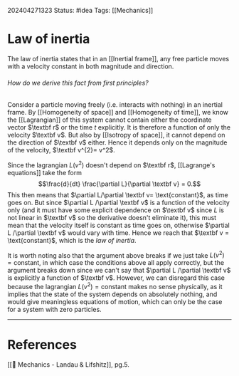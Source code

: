 202404271323
Status: #idea
Tags: [[Mechanics]]

# Law of inertia

The law of inertia states that in an [[Inertial frame]], any free particle moves with a velocity constant in both magnitude and direction.

###### How do we derive this fact from first principles?
Consider a particle moving freely (i.e. interacts with nothing) in an inertial frame. By [[Homogeneity of space]] and [[Homogeneity of time]], we know the [[Lagrangian]] of this system cannot contain either the coordinate vector $\textbf r$ or the time $t$ explicitly. It is therefore a function of only the velocity $\textbf v$. But also by [[Isotropy of space]], it cannot depend on the direction of $\textbf v$ either. Hence it depends only on the magnitude of the velocity, $\textbf v^{2}= v^2$.

Since the lagrangian $L(v^2)$ doesn't depend on $\textbf r$, [[Lagrange's equations]] take the form
$$\frac{d}{dt} \frac{\partial L}{\partial \textbf v} = 0.$$
This then means that $\partial L/\partial \textbf v= \text{constant}$, as time goes on. But since $\partial L /\partial \textbf v$ is a function of the velocity only (and it must have some explicit dependence on $\textbf v$ since $L$ is not linear in $\textbf v$ so the derivative doesn't eliminate it), this must mean that the velocity itself is constant as time goes on, otherwise $\partial L /\partial \textbf v$ would vary with time. Hence we reach that $\textbf v = \text{constant}$, which is the *law of inertia*.

It is worth noting also that the argument above breaks if we just take $L(v^{2}) = \text{constant}$, in which case the conditions above all apply correctly, but the argument breaks down since we can't say that $\partial L /\partial \textbf v$ is explicitly a function of $\textbf v$. However, we can disregard this case because the lagrangian $L(v^{2})=\text{constant}$ makes no sense physically, as it implies that the state of the system depends on absolutely nothing, and would give meaningless equations of motion, which can only be the case for a system with zero particles.

___
# References
[[📕 Mechanics - Landau & Lifshitz]], pg.5.